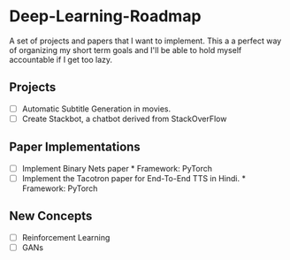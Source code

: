 # Deep-Learning-Roadmap
A set of projects and papers that I want to implement. This a a perfect way of organizing my short term goals and I'll be able to hold myself accountable if I get too lazy.

## Projects
- [ ] Automatic Subtitle Generation in movies.
- [ ] Create Stackbot, a chatbot derived from StackOverFlow

## Paper Implementations
- [ ] Implement Binary Nets paper
      * Framework: PyTorch
- [ ] Implement the Tacotron paper for End-To-End TTS in Hindi.
      * Framework: PyTorch
      
## New Concepts
- [ ] Reinforcement Learning
- [ ] GANs
